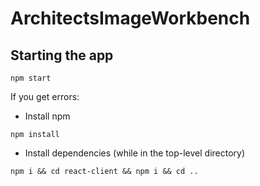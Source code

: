 # ArchitectsImageWorkbench
## Starting the app
```
npm start
```
If you get errors:
- Install npm
```
npm install
```
- Install dependencies (while in the top-level directory)
```
npm i && cd react-client && npm i && cd ..
```
